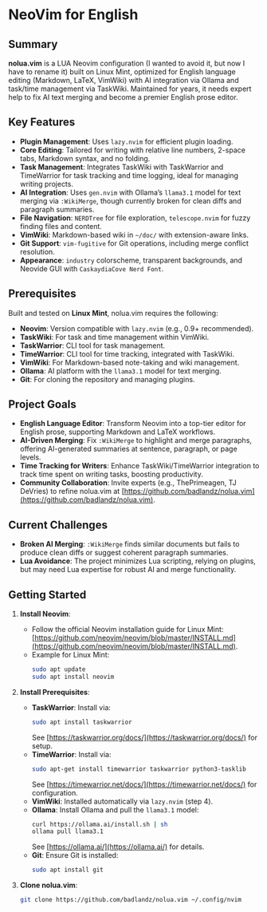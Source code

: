 # NeoVim for English

## Summary

**nolua.vim** is a LUA Neovim configuration (I wanted to avoid it, but now I have to rename it) built on Linux Mint, optimized for English language editing (Markdown, LaTeX, VimWiki) with AI integration via Ollama and task/time management via TaskWiki. Maintained for years, it needs expert help to fix AI text merging and become a premier English prose editor.

## Key Features

- **Plugin Management**: Uses `lazy.nvim` for efficient plugin loading.
- **Core Editing**: Tailored for writing with relative line numbers, 2-space tabs, Markdown syntax, and no folding.
- **Task Management**: Integrates TaskWiki with TaskWarrior and TimeWarrior for task tracking and time logging, ideal for managing writing projects.
- **AI Integration**: Uses `gen.nvim` with Ollama’s `llama3.1` model for text merging via `:WikiMerge`, though currently broken for clean diffs and paragraph summaries.
- **File Navigation**: `NERDTree` for file exploration, `telescope.nvim` for fuzzy finding files and content.
- **VimWiki**: Markdown-based wiki in `~/doc/` with extension-aware links.
- **Git Support**: `vim-fugitive` for Git operations, including merge conflict resolution.
- **Appearance**: `industry` colorscheme, transparent backgrounds, and Neovide GUI with `CaskaydiaCove Nerd Font`.

## Prerequisites

Built and tested on **Linux Mint**, nolua.vim requires the following:

- **Neovim**: Version compatible with `lazy.nvim` (e.g., 0.9+ recommended).
- **TaskWiki**: For task and time management within VimWiki.
- **TaskWarrior**: CLI tool for task management.
- **TimeWarrior**: CLI tool for time tracking, integrated with TaskWiki.
- **VimWiki**: For Markdown-based note-taking and wiki management.
- **Ollama**: AI platform with the `llama3.1` model for text merging.
- **Git**: For cloning the repository and managing plugins.

## Project Goals

- **English Language Editor**: Transform Neovim into a top-tier editor for English prose, supporting Markdown and LaTeX workflows.
- **AI-Driven Merging**: Fix `:WikiMerge` to highlight and merge paragraphs, offering AI-generated summaries at sentence, paragraph, or page levels.
- **Time Tracking for Writers**: Enhance TaskWiki/TimeWarrior integration to track time spent on writing tasks, boosting productivity.
- **Community Collaboration**: Invite experts (e.g., ThePrimeagen, TJ DeVries) to refine nolua.vim at [https://github.com/badlandz/nolua.vim](https://github.com/badlandz/nolua.vim).

## Current Challenges

- **Broken AI Merging**: `:WikiMerge` finds similar documents but fails to produce clean diffs or suggest coherent paragraph summaries.
- **Lua Avoidance**: The project minimizes Lua scripting, relying on plugins, but may need Lua expertise for robust AI and merge functionality.

## Getting Started

1. **Install Neovim**:
   - Follow the official Neovim installation guide for Linux Mint: [https://github.com/neovim/neovim/blob/master/INSTALL.md](https://github.com/neovim/neovim/blob/master/INSTALL.md).
   - Example for Linux Mint:
     ```bash
     sudo apt update
     sudo apt install neovim
     ```

2. **Install Prerequisites**:
   - **TaskWarrior**: Install via:
     ```bash
     sudo apt install taskwarrior
     ```
     See [https://taskwarrior.org/docs/](https://taskwarrior.org/docs/) for setup.
   - **TimeWarrior**: Install via:
     ```bash
     sudo apt-get install timewarrior taskwarrior python3-tasklib
     ```
     See [https://timewarrior.net/docs/](https://timewarrior.net/docs/) for configuration.
   - **VimWiki**: Installed automatically via `lazy.nvim` (step 4).
   - **Ollama**: Install Ollama and pull the `llama3.1` model:
     ```bash
     curl https://ollama.ai/install.sh | sh
     ollama pull llama3.1
     ```
     See [https://ollama.ai/](https://ollama.ai/) for details.
   - **Git**: Ensure Git is installed:
     ```bash
     sudo apt install git
     ```

3. **Clone nolua.vim**:
   ```bash
   git clone https://github.com/badlandz/nolua.vim ~/.config/nvim

